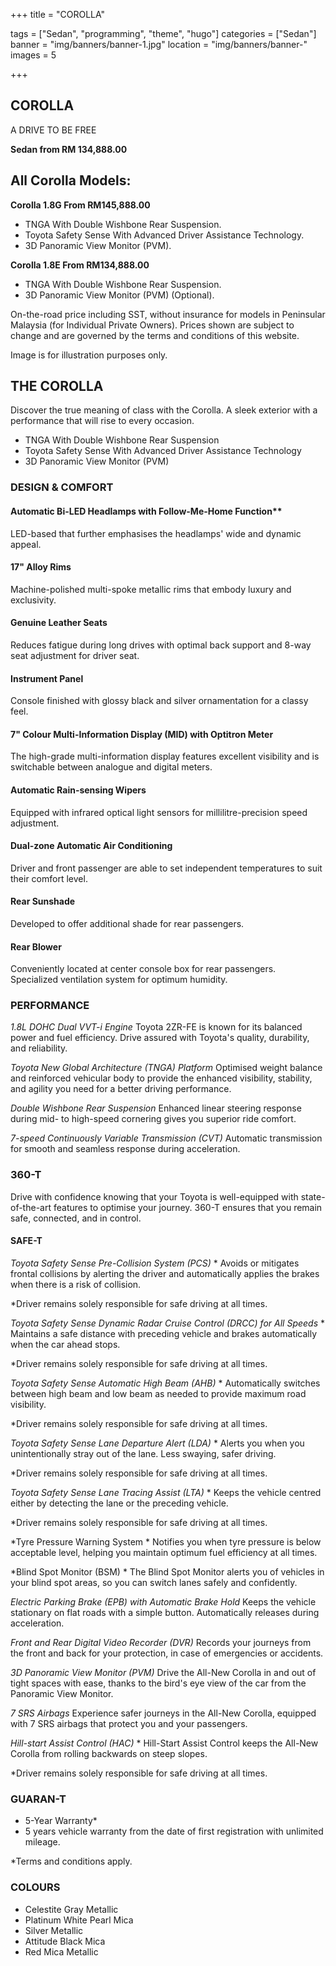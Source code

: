 +++
title = "COROLLA"

tags = ["Sedan", "programming", "theme", "hugo"]
categories = ["Sedan"]
banner = "img/banners/banner-1.jpg"
location = "img/banners/banner-"
images = 5


+++
## COROLLA

A DRIVE TO BE FREE

**Sedan from RM 134,888.00**

## All Corolla Models:

**Corolla 1.8G  From RM145,888.00**
- TNGA With Double Wishbone Rear Suspension.
- Toyota Safety Sense With Advanced Driver Assistance Technology.
- 3D Panoramic View Monitor (PVM).

**Corolla 1.8E  From RM134,888.00**
- TNGA With Double Wishbone Rear Suspension.
- 3D Panoramic View Monitor (PVM) (Optional).

On-the-road price including SST, without insurance for models in Peninsular Malaysia (for Individual Private Owners).
Prices shown are subject to change and are governed by the terms and conditions of this website.

Image is for illustration purposes only.
 
## THE COROLLA
Discover the true meaning of class with the Corolla. A sleek exterior with a performance that will rise to every occasion.

- TNGA With Double Wishbone Rear Suspension
- Toyota Safety Sense With Advanced Driver Assistance Technology
- 3D Panoramic View Monitor (PVM)

### DESIGN & COMFORT
#### Automatic Bi-LED Headlamps with Follow-Me-Home Function**
LED-based that further emphasises the headlamps' wide and dynamic appeal.

#### 17" Alloy Rims
Machine-polished multi-spoke metallic rims that embody luxury and exclusivity.

#### Genuine Leather Seats
Reduces fatigue during long drives with optimal back support and 8-way seat adjustment for driver seat.

#### Instrument Panel
Console finished with glossy black and silver ornamentation for a classy feel.

#### 7" Colour Multi-Information Display (MID) with Optitron Meter
The high-grade multi-information display features excellent visibility and is switchable between analogue and digital meters.

#### Automatic Rain-sensing Wipers
Equipped with infrared optical light sensors for millilitre-precision speed adjustment.

#### Dual-zone Automatic Air Conditioning
Driver and front passenger are able to set independent temperatures to suit their comfort level.

#### Rear Sunshade
Developed to offer additional shade for rear passengers.

#### Rear Blower
Conveniently located at center console box for rear passengers. Specialized ventilation system for optimum humidity.

### PERFORMANCE
*1.8L DOHC Dual VVT-i Engine*
Toyota 2ZR-FE is known for its balanced power and fuel efficiency. Drive assured with Toyota's quality, durability, and reliability.

*Toyota New Global Architecture (TNGA) Platform*
Optimised weight balance and reinforced vehicular body to provide the enhanced visibility, stability, and agility you need for a better driving performance.

*Double Wishbone Rear Suspension*
Enhanced linear steering response during mid- to high-speed cornering gives you superior ride comfort.

*7-speed Continuously Variable Transmission (CVT)*
Automatic transmission for smooth and seamless response during acceleration.

### 360-T
Drive with confidence knowing that your Toyota is well-equipped with state-of-the-art features to optimise your journey. 360-T ensures that you remain safe, connected, and in control.

#### SAFE-T
*Toyota Safety Sense
Pre-Collision System (PCS)* *
Avoids or mitigates frontal collisions by alerting the driver and automatically applies the brakes when there is a risk of collision.

*Driver remains solely responsible for safe driving at all times.

*Toyota Safety Sense
Dynamic Radar Cruise Control (DRCC) for All Speeds* *
Maintains a safe distance with preceding vehicle and brakes automatically when the car ahead stops.

*Driver remains solely responsible for safe driving at all times.

*Toyota Safety Sense
Automatic High Beam (AHB)* *
Automatically switches between high beam and low beam as needed to provide maximum road visibility.

*Driver remains solely responsible for safe driving at all times.

*Toyota Safety Sense
Lane Departure Alert (LDA)* *
Alerts you when you unintentionally stray out of the lane. Less swaying, safer driving.

*Driver remains solely responsible for safe driving at all times.

*Toyota Safety Sense
Lane Tracing Assist (LTA)* *
Keeps the vehicle centred either by detecting the lane or the preceding vehicle.

*Driver remains solely responsible for safe driving at all times.

*Tyre Pressure Warning System *
Notifies you when tyre pressure is below acceptable level, helping you maintain optimum fuel efficiency at all times.

*Blind Spot Monitor (BSM) *
The Blind Spot Monitor alerts you of vehicles in your blind spot areas, so you can switch lanes safely and confidently.

*Electric Parking Brake (EPB) with Automatic Brake Hold*
Keeps the vehicle stationary on flat roads with a simple button. Automatically releases during acceleration.

*Front and Rear Digital Video Recorder (DVR)*
Records your journeys from the front and back for your protection, in case of emergencies or accidents.

*3D Panoramic View Monitor (PVM)*
Drive the All-New Corolla in and out of tight spaces with ease, thanks to the bird's eye view of the car from the Panoramic View Monitor.

*7 SRS Airbags*
Experience safer journeys in the All-New Corolla, equipped with 7 SRS airbags that protect you and your passengers.

*Hill-start Assist Control (HAC)* *
Hill-Start Assist Control keeps the All-New Corolla from rolling backwards on steep slopes.

*Driver remains solely responsible for safe driving at all times.

### GUARAN-T
- 5-Year Warranty*
- 5 years vehicle warranty from the date of first registration with unlimited mileage.

*Terms and conditions apply.

### COLOURS
- Celestite Gray Metallic
- Platinum White Pearl Mica
- Silver Metallic
- Attitude Black Mica
- Red Mica Metallic
